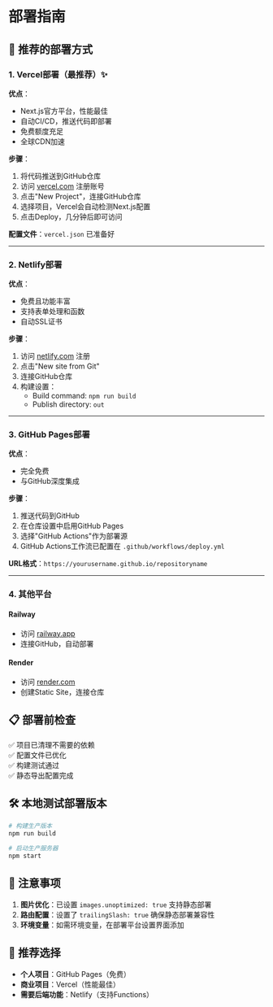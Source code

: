 # 部署指南

## 🚀 推荐的部署方式

### 1. Vercel部署（最推荐）✨

**优点**：
- Next.js官方平台，性能最佳
- 自动CI/CD，推送代码即部署
- 免费额度充足
- 全球CDN加速

**步骤**：
1. 将代码推送到GitHub仓库
2. 访问 [vercel.com](https://vercel.com) 注册账号
3. 点击"New Project"，连接GitHub仓库
4. 选择项目，Vercel会自动检测Next.js配置
5. 点击Deploy，几分钟后即可访问

**配置文件**：`vercel.json` 已准备好

---

### 2. Netlify部署

**优点**：
- 免费且功能丰富
- 支持表单处理和函数
- 自动SSL证书

**步骤**：
1. 访问 [netlify.com](https://netlify.com) 注册
2. 点击"New site from Git"
3. 连接GitHub仓库
4. 构建设置：
   - Build command: `npm run build`
   - Publish directory: `out`

---

### 3. GitHub Pages部署

**优点**：
- 完全免费
- 与GitHub深度集成

**步骤**：
1. 推送代码到GitHub
2. 在仓库设置中启用GitHub Pages
3. 选择"GitHub Actions"作为部署源
4. GitHub Actions工作流已配置在 `.github/workflows/deploy.yml`

**URL格式**：`https://yourusername.github.io/repositoryname`

---

### 4. 其他平台

#### Railway
- 访问 [railway.app](https://railway.app)
- 连接GitHub，自动部署

#### Render
- 访问 [render.com](https://render.com)
- 创建Static Site，连接仓库

## 📋 部署前检查

✅ 项目已清理不需要的依赖  
✅ 配置文件已优化  
✅ 构建测试通过  
✅ 静态导出配置完成  

## 🛠 本地测试部署版本

```bash
# 构建生产版本
npm run build

# 启动生产服务器
npm start
```

## 📝 注意事项

1. **图片优化**：已设置 `images.unoptimized: true` 支持静态部署
2. **路由配置**：设置了 `trailingSlash: true` 确保静态部署兼容性
3. **环境变量**：如需环境变量，在部署平台设置界面添加

## 🎯 推荐选择

- **个人项目**：GitHub Pages（免费）
- **商业项目**：Vercel（性能最佳）
- **需要后端功能**：Netlify（支持Functions）
